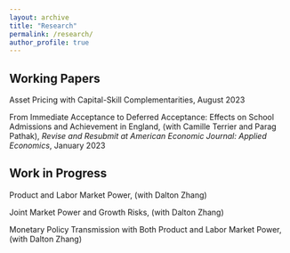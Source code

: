 ```yaml
---
layout: archive
title: "Research"
permalink: /research/
author_profile: true
---
```


## Working Papers

Asset Pricing with Capital-Skill Complementarities, August 2023 

From Immediate Acceptance to Deferred Acceptance: Effects on School Admissions and Achievement in
England, (with Camille Terrier and Parag Pathak), *Revise and Resubmit at American Economic Journal: Applied Economics*, January 2023

## Work in Progress

Product and Labor Market Power, (with Dalton Zhang)

Joint Market Power and Growth Risks, (with Dalton Zhang)

Monetary Policy Transmission with Both Product and Labor Market Power, (with Dalton Zhang)

<!-- {% if author.googlescholar %}
  You can also find my articles on <u><a href="{{author.googlescholar}}">my Google Scholar profile</a>.</u>
{% endif %}

{% include base_path %}

{% for post in site.publications reversed %}
  {% include archive-single.html %}
{% endfor %} -->
